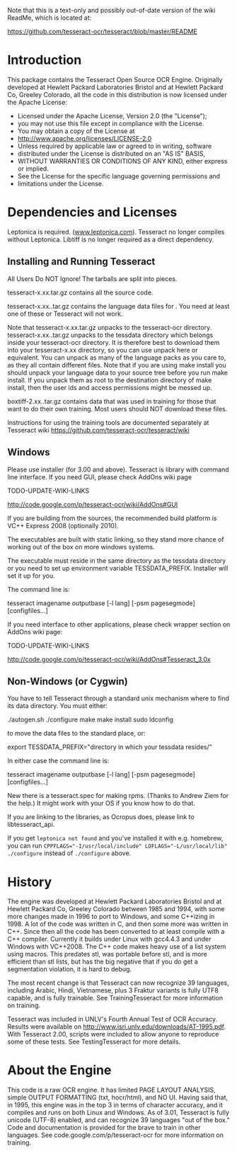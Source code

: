 Note that this is a text-only and possibly out-of-date version of the 
wiki ReadMe, which is located at:

  https://github.com/tesseract-ocr/tesseract/blob/master/README

Introduction
============

This package contains the Tesseract Open Source OCR Engine.
Originally developed at Hewlett Packard Laboratories Bristol and
at Hewlett Packard Co, Greeley Colorado, all the code
in this distribution is now licensed under the Apache License:

 * Licensed under the Apache License, Version 2.0 (the "License");
 * you may not use this file except in compliance with the License.
 * You may obtain a copy of the License at
 * http://www.apache.org/licenses/LICENSE-2.0
 * Unless required by applicable law or agreed to in writing, software
 * distributed under the License is distributed on an "AS IS" BASIS,
 * WITHOUT WARRANTIES OR CONDITIONS OF ANY KIND, either express or implied.
 * See the License for the specific language governing permissions and
 * limitations under the License.


Dependencies and Licenses
=========================

Leptonica is required. (www.leptonica.com). Tesseract no longer compiles
without Leptonica.
Libtiff is no longer required as a direct dependency.


Installing and Running Tesseract
--------------------------------

All Users Do NOT Ignore!
The tarballs are split into pieces.

tesseract-x.xx.tar.gz contains all the source code.

tesseract-x.xx.<lang>.tar.gz contains the language data files for <lang>.
You need at least one of these or Tesseract will not work.

Note that tesseract-x.xx.tar.gz unpacks to the tesseract-ocr directory.
tesseract-x.xx.<lang>.tar.gz unpacks to the tessdata directory which 
belongs inside your tesseract-ocr directory. It is therefore best to 
download them into your tesseract-x.xx directory, so you can use unpack 
here or equivalent. You can unpack as many of the language packs as you 
care to, as they all contain different files. Note that if you are using
make install you should unpack your language data to your source tree 
before you run make install. If you unpack them as root to the 
destination directory of make install, then the user ids and access
permissions might be messed up.

boxtiff-2.xx.<lang>.tar.gz contains data that was used in training for 
those that want to do their own training. Most users should NOT download
these files.

Instructions for using the training tools are documented separately at 
Tesseract wiki https://github.com/tesseract-ocr/tesseract/wiki


Windows
-------

Please use installer (for 3.00 and above). Tesseract is library with 
command line interface. If you need GUI, please check AddOns wiki page

TODO-UPDATE-WIKI-LINKS

http://code.google.com/p/tesseract-ocr/wiki/AddOns#GUI

If you are building from the sources, the recommended build platform is 
VC++ Express 2008 (optionally 2010).

The executables are built with static linking, so they stand more chance
of working out of the box on more windows systems.

The executable must reside in the same directory as the tessdata 
directory or you need to set up environment variable TESSDATA_PREFIX.
Installer will set it up for you.

The command line is:

tesseract imagename outputbase [-l lang] [-psm pagesegmode] [configfiles...]

If you need interface to other applications, please check wrapper section
on AddOns wiki page:

TODO-UPDATE-WIKI-LINKS

http://code.google.com/p/tesseract-ocr/wiki/AddOns#Tesseract_3.0x


Non-Windows (or Cygwin)
-----------------------

You have to tell Tesseract through a standard unix mechanism where to 
find its data directory. You must either:

./autogen.sh
./configure
make
make install
sudo ldconfig

to move the data files to the standard place, or:

export TESSDATA_PREFIX="directory in which your tessdata resides/"

In either case the command line is:

tesseract imagename outputbase [-l lang] [-psm pagesegmode] [configfiles...]

New there is a tesseract.spec for making rpms. (Thanks to Andrew Ziem for
the help.) It might work with your OS if you know how to do that.

If you are linking to the libraries, as Ocropus does, please link to
libtesseract_api.


If you get `leptonica not found` and you've installed it with e.g. homebrew, you
can run `CPPFLAGS="-I/usr/local/include" LDFLAGS="-L/usr/local/lib" ./configure`
instead of `./configure` above.


History
=======
The engine was developed at Hewlett Packard Laboratories Bristol and
at Hewlett Packard Co, Greeley Colorado between 1985 and 1994, with some
more changes made in 1996 to port to Windows, and some C++izing in 1998.
A lot of the code was written in C, and then some more was written in C++.
Since then all the code has been converted to at least compile with a C++
compiler. Currently it builds under Linux with gcc4.4.3 and under Windows
with VC++2008. The C++ code makes heavy use of a list system using macros.
This predates stl, was portable before stl, and is more efficient than stl
lists, but has the big negative that if you do get a segmentation violation,
it is hard to debug.

The most recent change is that Tesseract can now recognize 39 languages,
including Arabic, Hindi, Vietnamese, plus 3 Fraktur variants 
is fully UTF8 capable, and is fully trainable. See TrainingTesseract for
more information on training.

Tesseract was included in UNLV's Fourth Annual Test of OCR Accuracy. 
Results were available on http://www.isri.unlv.edu/downloads/AT-1995.pdf.
With Tesseract 2.00, scripts were included to allow anyone to reproduce 
some of these tests. See TestingTesseract for more details. 


About the Engine
================
This code is a raw OCR engine. It has limited PAGE LAYOUT ANALYSIS, simple
OUTPUT FORMATTING (txt, hocr/html), and NO UI. 
Having said that, in 1995, this engine was in the top 3 in terms of character
accuracy, and it compiles and runs on both Linux and Windows.
As of 3.01, Tesseract is fully unicode (UTF-8) enabled, and can recognize 39
languages "out of the box." Code and documentation is provided for the brave
to train in other languages. See code.google.com/p/tesseract-ocr for more
information on training.
